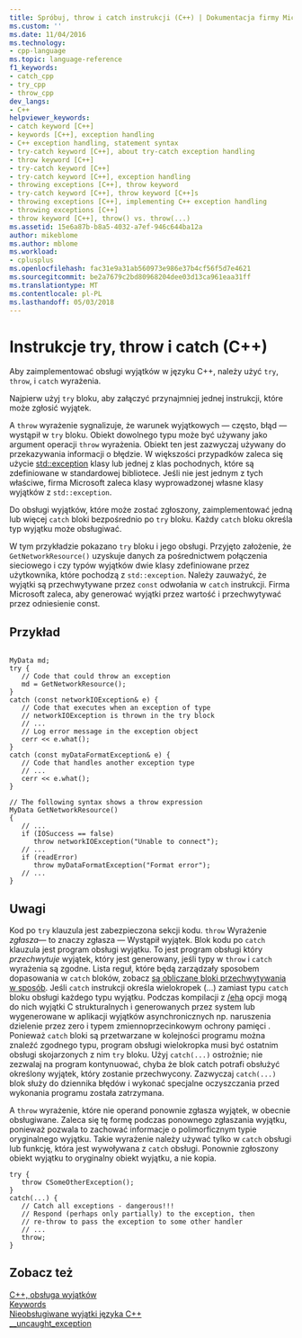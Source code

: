 ```yaml
---
title: Spróbuj, throw i catch instrukcji (C++) | Dokumentacja firmy Microsoft
ms.custom: ''
ms.date: 11/04/2016
ms.technology:
- cpp-language
ms.topic: language-reference
f1_keywords:
- catch_cpp
- try_cpp
- throw_cpp
dev_langs:
- C++
helpviewer_keywords:
- catch keyword [C++]
- keywords [C++], exception handling
- C++ exception handling, statement syntax
- try-catch keyword [C++], about try-catch exception handling
- throw keyword [C++]
- try-catch keyword [C++]
- try-catch keyword [C++], exception handling
- throwing exceptions [C++], throw keyword
- try-catch keyword [C++], throw keyword [C++]s
- throwing exceptions [C++], implementing C++ exception handling
- throwing exceptions [C++]
- throw keyword [C++], throw() vs. throw(...)
ms.assetid: 15e6a87b-b8a5-4032-a7ef-946c644ba12a
author: mikeblome
ms.author: mblome
ms.workload:
- cplusplus
ms.openlocfilehash: fac31e9a31ab560973e986e37b4cf56f5d7e4621
ms.sourcegitcommit: be2a7679c2bd80968204dee03d13ca961eaa31ff
ms.translationtype: MT
ms.contentlocale: pl-PL
ms.lasthandoff: 05/03/2018
---
```

# <a name="try-throw-and-catch-statements-c"></a>Instrukcje try, throw i catch (C++)
Aby zaimplementować obsługi wyjątków w języku C++, należy użyć `try`, `throw`, i `catch` wyrażenia.  
  
 Najpierw użyj `try` bloku, aby załączyć przynajmniej jednej instrukcji, które może zgłosić wyjątek.  
  
 A `throw` wyrażenie sygnalizuje, że warunek wyjątkowych — często, błąd — wystąpił w `try` bloku. Obiekt dowolnego typu może być używany jako argument operacji `throw` wyrażenia. Obiekt ten jest zazwyczaj używany do przekazywania informacji o błędzie. W większości przypadków zaleca się użycie [std::exception](../standard-library/exception-class.md) klasy lub jednej z klas pochodnych, które są zdefiniowane w standardowej bibliotece. Jeśli nie jest jednym z tych właściwe, firma Microsoft zaleca klasy wyprowadzonej własne klasy wyjątków z `std::exception`.  
  
 Do obsługi wyjątków, które może zostać zgłoszony, zaimplementować jedną lub więcej `catch` bloki bezpośrednio po `try` bloku. Każdy `catch` bloku określa typ wyjątku może obsługiwać.  
  
 W tym przykładzie pokazano `try` bloku i jego obsługi. Przyjęto założenie, że `GetNetworkResource()` uzyskuje danych za pośrednictwem połączenia sieciowego i czy typów wyjątków dwie klasy zdefiniowane przez użytkownika, które pochodzą z `std::exception`. Należy zauważyć, że wyjątki są przechwytywane przez `const` odwołania w `catch` instrukcji. Firma Microsoft zaleca, aby generować wyjątki przez wartość i przechwytywać przez odniesienie const.  
  
## <a name="example"></a>Przykład  
  
```  
  
MyData md;  
try {  
   // Code that could throw an exception  
   md = GetNetworkResource();  
}  
catch (const networkIOException& e) {  
   // Code that executes when an exception of type  
   // networkIOException is thrown in the try block  
   // ...  
   // Log error message in the exception object  
   cerr << e.what();  
}  
catch (const myDataFormatException& e) {  
   // Code that handles another exception type  
   // ...  
   cerr << e.what();  
}  
  
// The following syntax shows a throw expression  
MyData GetNetworkResource()  
{  
   // ...  
   if (IOSuccess == false)  
      throw networkIOException("Unable to connect");  
   // ...  
   if (readError)  
      throw myDataFormatException("Format error");   
   // ...  
}  
```  
  
## <a name="remarks"></a>Uwagi  
 Kod po `try` klauzula jest zabezpieczona sekcji kodu. `throw` Wyrażenie *zgłasza*— to znaczy zgłasza — Wystąpił wyjątek. Blok kodu po `catch` klauzula jest program obsługi wyjątku. To jest program obsługi który *przechwytuje* wyjątek, który jest generowany, jeśli typy w `throw` i `catch` wyrażenia są zgodne. Lista reguł, które będą zarządzały sposobem dopasowania w `catch` bloków, zobacz [są obliczane bloki przechwytywania w sposób](../cpp/how-catch-blocks-are-evaluated-cpp.md). Jeśli `catch` instrukcji określa wielokropek (...) zamiast typu `catch` bloku obsługi każdego typu wyjątku. Podczas kompilacji z [/eha](../build/reference/eh-exception-handling-model.md) opcji mogą do nich wyjątki C strukturalnych i generowanych przez system lub wygenerowane w aplikacji wyjątków asynchronicznych np. naruszenia dzielenie przez zero i typem zmiennoprzecinkowym ochrony pamięci . Ponieważ `catch` bloki są przetwarzane w kolejności programu można znaleźć zgodnego typu, program obsługi wielokropka musi być ostatnim obsługi skojarzonych z nim `try` bloku. Użyj `catch(...)` ostrożnie; nie zezwalaj na program kontynuować, chyba że blok catch potrafi obsłużyć określony wyjątek, który zostanie przechwycony. Zazwyczaj `catch(...)` blok służy do dziennika błędów i wykonać specjalne oczyszczania przed wykonania programu została zatrzymana.  
  
 A `throw` wyrażenie, które nie operand ponownie zgłasza wyjątek, w obecnie obsługiwane. Zaleca się tę formę podczas ponownego zgłaszania wyjątku, ponieważ pozwala to zachować informacje o polimorficznym typie oryginalnego wyjątku. Takie wyrażenie należy używać tylko w `catch` obsługi lub funkcję, która jest wywoływana z `catch` obsługi. Ponownie zgłoszony obiekt wyjątku to oryginalny obiekt wyjątku, a nie kopia.  
  
```  
try {  
   throw CSomeOtherException();  
}  
catch(...) {  
   // Catch all exceptions - dangerous!!!  
   // Respond (perhaps only partially) to the exception, then  
   // re-throw to pass the exception to some other handler  
   // ...  
   throw;  
}  
```  
  
## <a name="see-also"></a>Zobacz też  
 [C++, obsługa wyjątków](../cpp/cpp-exception-handling.md)   
 [Keywords](../cpp/keywords-cpp.md)   
 [Nieobsługiwane wyjątki języka C++](../cpp/unhandled-cpp-exceptions.md)   
 [__uncaught_exception](../c-runtime-library/reference/uncaught-exception.md)
